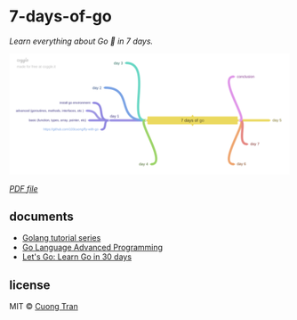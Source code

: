 # 7-days-of-go

*Learn everything about Go 🐹 in 7 days.*

![roadmap](./assets/roadmap.png)

*[PDF file](./assets/roadmap.pdf)*

## documents

- [Golang tutorial series](https://golangbot.com/learn-golang-series/)
- [Go Language Advanced Programming](https://zalopay-oss.github.io/go-advanced/)
- [Let's Go: Learn Go in 30 days](https://dev.to/canro91/let-s-go-learn-go-in-30-days-3dg9)

## license

MIT © [Cuong Tran](https://github.com/103cuong)
